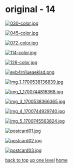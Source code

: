 # original - 14
[![030-color.jpg](/mobile/castlevania/ayami%20kojima/original/030-color.jpg "030-color.jpg")](https://raw.githubusercontent.com/buckmanc/wallpapers/main/mobile/castlevania/ayami%20kojima/original/030-color.jpg)

[![045-color.jpg](/mobile/castlevania/ayami%20kojima/original/045-color.jpg "045-color.jpg")](https://raw.githubusercontent.com/buckmanc/wallpapers/main/mobile/castlevania/ayami%20kojima/original/045-color.jpg)

[![072-color.jpg](/mobile/castlevania/ayami%20kojima/original/072-color.jpg "072-color.jpg")](https://raw.githubusercontent.com/buckmanc/wallpapers/main/mobile/castlevania/ayami%20kojima/original/072-color.jpg)

[![114-color.jpg](/mobile/castlevania/ayami%20kojima/original/114-color.jpg "114-color.jpg")](https://raw.githubusercontent.com/buckmanc/wallpapers/main/mobile/castlevania/ayami%20kojima/original/114-color.jpg)

[![126-color.jpg](/mobile/castlevania/ayami%20kojima/original/126-color.jpg "126-color.jpg")](https://raw.githubusercontent.com/buckmanc/wallpapers/main/mobile/castlevania/ayami%20kojima/original/126-color.jpg)

[![eyb4rn1ueaeklsd.png](/mobile/castlevania/ayami%20kojima/original/eyb4rn1ueaeklsd.png "eyb4rn1ueaeklsd.png")](https://raw.githubusercontent.com/buckmanc/wallpapers/main/mobile/castlevania/ayami%20kojima/original/eyb4rn1ueaeklsd.png)

[![img_1_1700538136839.jpg](/mobile/castlevania/ayami%20kojima/original/img_1_1700538136839.jpg "img_1_1700538136839.jpg")](https://raw.githubusercontent.com/buckmanc/wallpapers/main/mobile/castlevania/ayami%20kojima/original/img_1_1700538136839.jpg)

[![img_1_1700744816368.jpg](/mobile/castlevania/ayami%20kojima/original/img_1_1700744816368.jpg "img_1_1700744816368.jpg")](https://raw.githubusercontent.com/buckmanc/wallpapers/main/mobile/castlevania/ayami%20kojima/original/img_1_1700744816368.jpg)

[![img_3_1700538366365.jpg](/mobile/castlevania/ayami%20kojima/original/img_3_1700538366365.jpg "img_3_1700538366365.jpg")](https://raw.githubusercontent.com/buckmanc/wallpapers/main/mobile/castlevania/ayami%20kojima/original/img_3_1700538366365.jpg)

[![img_4_1700744929740.jpg](/mobile/castlevania/ayami%20kojima/original/img_4_1700744929740.jpg "img_4_1700744929740.jpg")](https://raw.githubusercontent.com/buckmanc/wallpapers/main/mobile/castlevania/ayami%20kojima/original/img_4_1700744929740.jpg)

[![img_5_1700745563824.jpg](/mobile/castlevania/ayami%20kojima/original/img_5_1700745563824.jpg "img_5_1700745563824.jpg")](https://raw.githubusercontent.com/buckmanc/wallpapers/main/mobile/castlevania/ayami%20kojima/original/img_5_1700745563824.jpg)

[![postcard01.jpg](/mobile/castlevania/ayami%20kojima/original/postcard01.jpg "postcard01.jpg")](https://raw.githubusercontent.com/buckmanc/wallpapers/main/mobile/castlevania/ayami%20kojima/original/postcard01.jpg)

[![postcard02.jpg](/mobile/castlevania/ayami%20kojima/original/postcard02.jpg "postcard02.jpg")](https://raw.githubusercontent.com/buckmanc/wallpapers/main/mobile/castlevania/ayami%20kojima/original/postcard02.jpg)

[![postcard03.jpg](/mobile/castlevania/ayami%20kojima/original/postcard03.jpg "postcard03.jpg")](https://raw.githubusercontent.com/buckmanc/wallpapers/main/mobile/castlevania/ayami%20kojima/original/postcard03.jpg)


</p>
</details>


[back to top](#)
[up one level](/mobile/castlevania/ayami%20kojima/README.MD)
[home](/)

